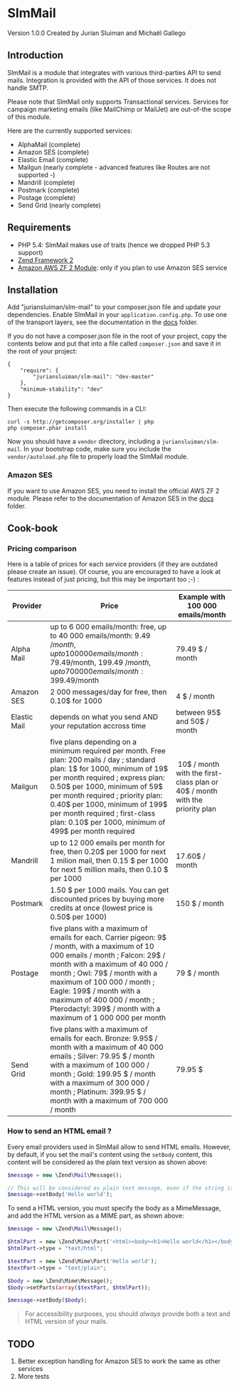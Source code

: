 SlmMail
=======
Version 1.0.0 Created by Jurian Sluiman and Michaël Gallego

Introduction
------------

SlmMail is a module that integrates with various third-parties API to send mails. Integration is provided with the
API of those services. It does not handle SMTP.

Please note that SlmMail only supports Transactional services. Services for campaign marketing emails (like MailChimp
or MailJet) are out-of-the scope of this module.

Here are the currently supported services:

* AlphaMail (complete)
* Amazon SES (complete)
* Elastic Email (complete)
* Mailgun (nearly complete - advanced features like Routes are not supported -)
* Mandrill (complete)
* Postmark (complete)
* Postage (complete)
* Send Grid (nearly complete)

Requirements
------------
* PHP 5.4: SlmMail makes use of traits (hence we dropped PHP 5.3 support)
* [Zend Framework 2](https://github.com/zendframework/zf2)
* [Amazon AWS ZF 2 Module](https://github.com/aws/aws-sdk-php-zf2): only if you plan to use Amazon SES service

Installation
------------
Add "juriansluiman/slm-mail" to your composer.json file and update your dependencies. Enable SlmMail in your
`application.config.php`. To use one of the transport layers, see the documentation in the [docs](https://github.com/juriansluiman/SlmMail/tree/master/docs) folder.

If you do not have a composer.json file in the root of your project, copy the contents below and put that into a
file called `composer.json` and save it in the root of your project:

```
{
    "require": {
        "juriansluiman/slm-mail": "dev-master"
    },
    "minimum-stability": "dev"
}
```

Then execute the following commands in a CLI:

```
curl -s http://getcomposer.org/installer | php
php composer.phar install
```

Now you should have a `vendor` directory, including a `juriansluiman/slm-mail`. In your bootstrap code, make sure
you include the `vendor/autoload.php` file to properly load the SlmMail module.

### Amazon SES

If you want to use Amazon SES, you need to install the official AWS ZF 2 module. Please refer to the documentation
of Amazon SES in the [docs](https://github.com/juriansluiman/SlmMail/tree/master/docs) folder.

Cook-book
---------

### Pricing comparison

Here is a table of prices for each service providers (if they are outdated please create an issue). Of course, you
are encouraged to have a look at features instead of just pricing, but this may be important too ;-) :

Provider     | Price | Example with 100 000 emails/month |
------------ | ----- | ---------------------------------
Alpha Mail   | up to 6 000 emails/month: free, up to 40 000 emails/month: 9.49 $/month, up to 100 000 emails/month: 79.49$/month, 199.49 $/month, up to 700 000 emails/month: 399.49$/month | 79.49 $ / month
Amazon SES   | 2 000 messages/day for free, then 0.10$ for 1000 | 4 $ / month
Elastic Mail | depends on what you send AND your reputation accross time | between 95$ and 50$ / month
Mailgun      | five plans depending on a minimum required per month. Free plan: 200 mails / day ; standard plan: 1$ for 1000, minimum of 19$ per month required ; express plan: 0.50$ per 1000, minimum of 59$ per month required ; priority plan: 0.40$ per 1000, minimum of 199$ per month required ; first-class plan: 0.10$ per 1000, minimum of 499$ per month required | 10$ / month with the first-class plan or 40$ / month with the priority plan
Mandrill     | up to 12 000 emails per month for free, then 0.20$ per 1000 for next 1 milion mail, then 0.15 $ per 1000 for next 5 million mails, then 0.10 $ per 1000 | 17.60$ / month
Postmark     | 1.50 $ per 1000 mails. You can get discounted prices by buying more credits at once (lowest price is 0.50$ per 1000) | 150 $ / month
Postage      | five plans with a maximum of emails for each. Carrier pigeon: 9$ / month, with a maximum of 10 000 emails / month ; Falcon: 29$ / month with a maximum of 40 000 / month ; Owl: 79$ / month with a maximum of 100 000 / month ; Eagle: 199$ / month with a maximum of 400 000 / month ; Pterodactyl: 399$ / month with a maximum of 1 000 000 per month | 79 $ / month
Send Grid    | five plans with a maximum of emails for each. Bronze: 9.95$ / month with a maximum of 40 000 emails ; Silver: 79.95 $ / month with a maximum of 100 000 / month ; Gold: 199.95 $ / month with a maximum of 300 000 / month ; Platinum: 399.95 $ / month with a maximum of 700 000 / month | 79.95 $


### How to send an HTML email ?

Every email providers used in SlmMail allow to send HTML emails. However, by default, if you set the mail's content
using the `setBody` content, this content will be considered as the plain text version as shown above:

```php
$message = new \Zend\Mail\Message();

// This will be considered as plain text message, even if the string is valid HTML code
$message->setBody('Hello world');
```

To send a HTML version, you must specify the body as a MimeMessage, and add the HTML version as a MIME part, as
shown above:

```php
$message = new \Zend\Mail\Message();

$htmlPart = new \Zend\Mime\Part('<html><body><h1>Hello world</h1></body></html>');
$htmlPart->type = "text/html";

$textPart = new \Zend\Mime\Part('Hello world');
$textPart->type = "text/plain";

$body = new \Zend\Mime\Message();
$body->setParts(array($textPart, $htmlPart));

$message->setBody($body);
```

> For accessibility purposes, you should *always* provide both a text and HTML version of your mails.

TODO
----
 1. Better exception handling for Amazon SES to work the same as other services
 2. More tests
